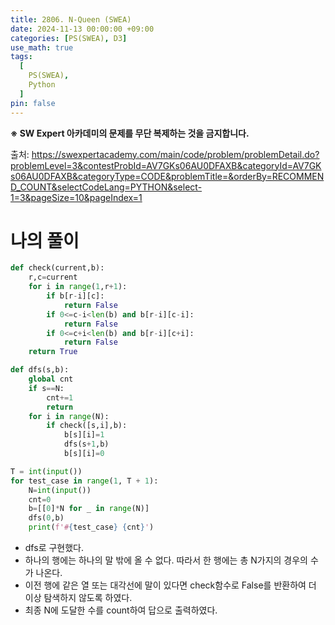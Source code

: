 ```yaml
---
title: 2806. N-Queen (SWEA)
date: 2024-11-13 00:00:00 +09:00
categories: [PS(SWEA), D3]
use_math: true
tags:
  [
    PS(SWEA),
    Python
  ]
pin: false
---
```


**※ SW Expert 아카데미의 문제를 무단 복제하는 것을 금지합니다.**

출처: https://swexpertacademy.com/main/code/problem/problemDetail.do?problemLevel=3&contestProbId=AV7GKs06AU0DFAXB&categoryId=AV7GKs06AU0DFAXB&categoryType=CODE&problemTitle=&orderBy=RECOMMEND_COUNT&selectCodeLang=PYTHON&select-1=3&pageSize=10&pageIndex=1

# 나의 풀이

```python
def check(current,b):
    r,c=current
    for i in range(1,r+1):
        if b[r-i][c]:
            return False
        if 0<=c-i<len(b) and b[r-i][c-i]:
            return False
        if 0<=c+i<len(b) and b[r-i][c+i]:
            return False
    return True

def dfs(s,b):
    global cnt
    if s==N:
        cnt+=1
        return
    for i in range(N):
        if check([s,i],b):
            b[s][i]=1
            dfs(s+1,b)
            b[s][i]=0

T = int(input())
for test_case in range(1, T + 1):
    N=int(input())
    cnt=0
    b=[[0]*N for _ in range(N)]
    dfs(0,b)
    print(f'#{test_case} {cnt}')
```

- dfs로 구현했다.
- 하나의 행에는 하나의 말 밖에 올 수 없다. 따라서 한 행에는 총 N가지의 경우의 수가 나온다.
- 이전 행에 같은 열 또는 대각선에 말이 있다면 check함수로 False를 반환하여 더 이상 탐색하지 않도록 하였다.
- 최종 N에 도달한 수를 count하여 답으로 출력하였다.